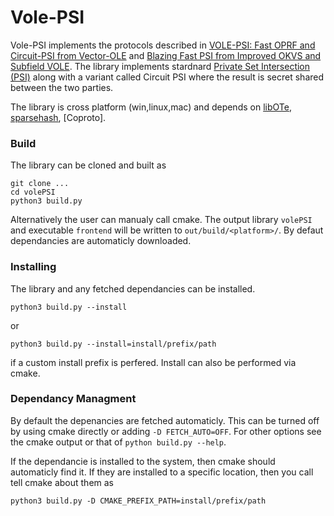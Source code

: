 # Vole-PSI


Vole-PSI implements the protocols described in [VOLE-PSI: Fast OPRF and Circuit-PSI from Vector-OLE](https://eprint.iacr.org/2021/266) and [Blazing Fast PSI from Improved OKVS and Subfield VOLE](misc/blazingFastPSI.pdf). The library implements stardnard [Private Set Intersection (PSI)](https://en.wikipedia.org/wiki/Private_set_intersection) along with a variant called Circuit PSI where the result is secret shared between the two parties.

The library is cross platform (win,linux,mac) and depends on [libOTe](https://github.com/osu-crypto/libOTe), [sparsehash](https://github.com/sparsehash/sparsehash), [Coproto].

### Build

The library can be cloned and built as
```
git clone ...
cd volePSI
python3 build.py
```
Alternatively the user can manualy call cmake.
The output library `volePSI` and executable `frontend` will be written to `out/build/<platform>/`.
By defaut dependancies are automaticly downloaded.

### Installing

The library and any fetched dependancies can be installed. 
```
python3 build.py --install
```
or 
```
python3 build.py --install=install/prefix/path
```
if a custom install prefix is perfered. Install can also be performed via cmake.

### Dependancy Managment

By default the depenancies are fetched automaticly. This can be turned off by using cmake directly or adding `-D FETCH_AUTO=OFF`. For other options see the cmake output or that of `python build.py --help`.

If the dependancie is installed to the system, then cmake should automaticly find it. If they are installed to a specific location, then you call tell cmake about them as 
```
python3 build.py -D CMAKE_PREFIX_PATH=install/prefix/path
```

